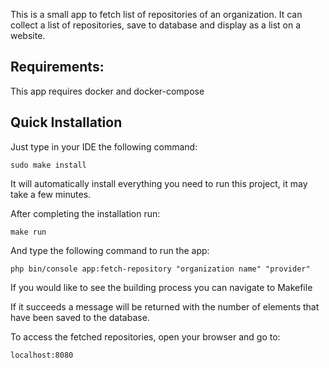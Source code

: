 This is a small app to fetch list of repositories of an organization. It can collect a list of repositories, save to database and display as a list on a website.

Requirements:
------------------
This app requires docker and docker-compose

Quick Installation
------------------

Just type in your IDE the following command:
```angular2html
sudo make install
```
It will automatically install everything you need to run this project, it may take a few minutes.

After completing the installation run:

```make run```

And type the following command to run the app:

```php bin/console app:fetch-repository "organization name" "provider"```

If you would like to see the building process you can navigate to Makefile


If it succeeds a message will be returned with the number of elements that have been saved to the database.

To access the fetched repositories, open your browser and go to:

```localhost:8080```